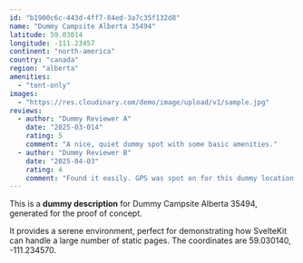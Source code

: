 ```yaml
---
id: "b1900c6c-443d-4ff7-84ed-3a7c35f132d8"
name: "Dummy Campsite Alberta 35494"
latitude: 59.03014
longitude: -111.23457
continent: "north-america"
country: "canada"
region: "alberta"
amenities:
  - "tent-only"
images:
  - "https://res.cloudinary.com/demo/image/upload/v1/sample.jpg"
reviews:
  - author: "Dummy Reviewer A"
    date: "2025-03-014"
    rating: 5
    comment: "A nice, quiet dummy spot with some basic amenities."
  - author: "Dummy Reviewer B"
    date: "2025-04-03"
    rating: 4
    comment: "Found it easily. GPS was spot on for this dummy location."
---
```


This is a **dummy description** for Dummy Campsite Alberta 35494, generated for the proof of concept.

It provides a serene environment, perfect for demonstrating how SvelteKit can handle a large number of static pages. The coordinates are 59.030140, -111.234570.
